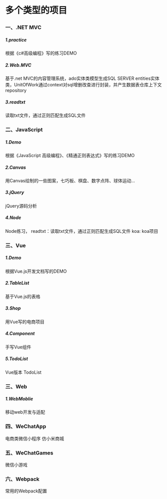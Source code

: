 # 多个类型的项目


### 一、.NET MVC
##### 1.practice
根据《c#高级编程》写的练习DEMO
##### 2.Web.MVC
基于.net MVC的内容管理系统，ado实体类模型生成SQL SERVER entities实体类，UnitOfWork通过context对sql增删改查进行封装，并产生数据表仓库上下文repository
##### 3.readtxt
读取txt文件，通过正则匹配生成SQL文件

### 二、JavaScript
##### 1.Demo
根据《JavaScript 高级编程》、《精通正则表达式》写的练习DEMO
##### 2.Canvas
用Canvas绘制的一些图案，七巧板、棋盘、数字点阵、球体运动...
##### 3.jQuery
jQuery源码分析
##### 4.Node
Node练习，
readtxt：读取txt文件，通过正则匹配生成SQL文件
koa: koa项目

### 三、Vue
##### 1.Demo
根据Vue.js开发文档写的DEMO

##### 2.TableList
基于Vue.js的表格

##### 3.Shop
用Vue写的电商项目

##### 4.Component
手写Vue组件

##### 5.TodoList
Vue版本 TodoList

### 三、Web
##### 1.WebMoblie
移动web开发与适配

### 四、WeChatApp
电商类微信小程序 仿小米商城 

### 五、WeChatGames
微信小游戏

### 六、Webpack

常用的Webpack配置